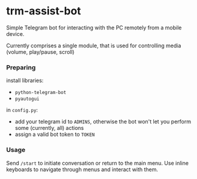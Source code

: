 # trm-assist-bot

Simple Telegram bot for interacting with the PC remotely from a mobile device.

Currently comprises a single module, that is used for controlling media (volume, play/pause, scroll)

### Preparing
install libraries:
- `python-telegram-bot`
- `pyautogui`

in `config.py`:
- add your telegram id to `ADMINS`, otherwise the bot won't let you perform some (currently, all) actions
- assign a valid bot token to `TOKEN`

### Usage
Send `/start` to initiate conversation or return to the main menu.
Use inline keyboards to navigate through menus and interact with them.
